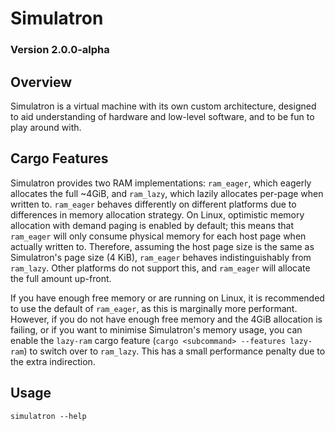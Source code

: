 # Simulatron
### Version 2.0.0-alpha

## Overview
Simulatron is a virtual machine with its own custom architecture, designed to aid understanding of hardware and low-level software, and to be fun to play around with.

## Cargo Features
Simulatron provides two RAM implementations: `ram_eager`, which eagerly allocates the full ~4GiB, and `ram_lazy`, which lazily allocates per-page when written to.
`ram_eager` behaves differently on different platforms due to differences in memory allocation strategy.
On Linux, optimistic memory allocation with demand paging is enabled by default; this means that `ram_eager` will only consume physical memory for each host page when actually written to. Therefore, assuming the host page size is the same as Simulatron's page size (4 KiB), `ram_eager` behaves indistinguishably from `ram_lazy`.
Other platforms do not support this, and `ram_eager` will allocate the full amount up-front.

If you have enough free memory or are running on Linux, it is recommended to use the default of `ram_eager`, as this is marginally more performant.
However, if you do not have enough free memory and the 4GiB allocation is failing, or if you want to minimise Simulatron's memory usage, you can enable the `lazy-ram` cargo feature (`cargo <subcommand> --features lazy-ram`) to switch over to `ram_lazy`.
This has a small performance penalty due to the extra indirection.

## Usage
`simulatron --help`
